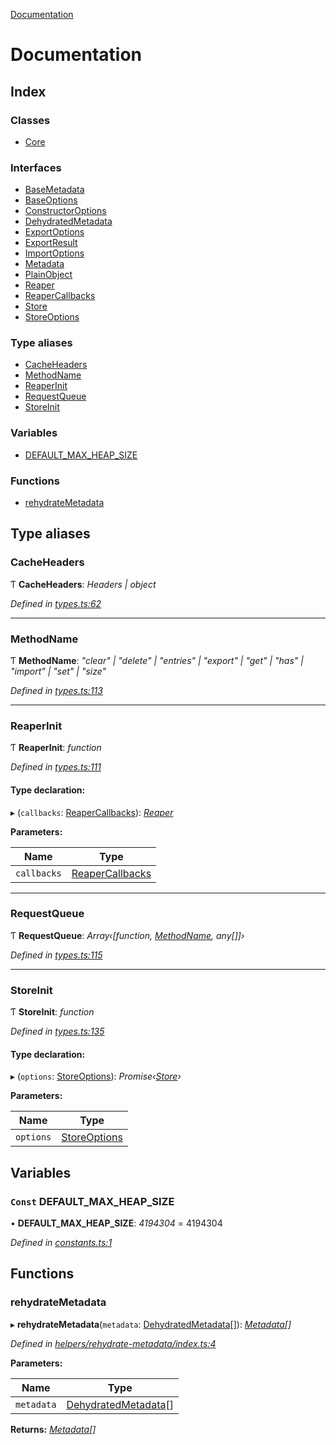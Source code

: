 [Documentation](README.md)

# Documentation

## Index

### Classes

* [Core](classes/core.md)

### Interfaces

* [BaseMetadata](interfaces/basemetadata.md)
* [BaseOptions](interfaces/baseoptions.md)
* [ConstructorOptions](interfaces/constructoroptions.md)
* [DehydratedMetadata](interfaces/dehydratedmetadata.md)
* [ExportOptions](interfaces/exportoptions.md)
* [ExportResult](interfaces/exportresult.md)
* [ImportOptions](interfaces/importoptions.md)
* [Metadata](interfaces/metadata.md)
* [PlainObject](interfaces/plainobject.md)
* [Reaper](interfaces/reaper.md)
* [ReaperCallbacks](interfaces/reapercallbacks.md)
* [Store](interfaces/store.md)
* [StoreOptions](interfaces/storeoptions.md)

### Type aliases

* [CacheHeaders](README.md#cacheheaders)
* [MethodName](README.md#methodname)
* [ReaperInit](README.md#reaperinit)
* [RequestQueue](README.md#requestqueue)
* [StoreInit](README.md#storeinit)

### Variables

* [DEFAULT_MAX_HEAP_SIZE](README.md#const-default_max_heap_size)

### Functions

* [rehydrateMetadata](README.md#rehydratemetadata)

## Type aliases

###  CacheHeaders

Ƭ **CacheHeaders**: *Headers | object*

*Defined in [types.ts:62](https://github.com/badbatch/cachemap/blob/1f50616/packages/core/src/types.ts#L62)*

___

###  MethodName

Ƭ **MethodName**: *"clear" | "delete" | "entries" | "export" | "get" | "has" | "import" | "set" | "size"*

*Defined in [types.ts:113](https://github.com/badbatch/cachemap/blob/1f50616/packages/core/src/types.ts#L113)*

___

###  ReaperInit

Ƭ **ReaperInit**: *function*

*Defined in [types.ts:111](https://github.com/badbatch/cachemap/blob/1f50616/packages/core/src/types.ts#L111)*

#### Type declaration:

▸ (`callbacks`: [ReaperCallbacks](interfaces/reapercallbacks.md)): *[Reaper](interfaces/reaper.md)*

**Parameters:**

Name | Type |
------ | ------ |
`callbacks` | [ReaperCallbacks](interfaces/reapercallbacks.md) |

___

###  RequestQueue

Ƭ **RequestQueue**: *Array‹[function, [MethodName](README.md#methodname), any[]]›*

*Defined in [types.ts:115](https://github.com/badbatch/cachemap/blob/1f50616/packages/core/src/types.ts#L115)*

___

###  StoreInit

Ƭ **StoreInit**: *function*

*Defined in [types.ts:135](https://github.com/badbatch/cachemap/blob/1f50616/packages/core/src/types.ts#L135)*

#### Type declaration:

▸ (`options`: [StoreOptions](interfaces/storeoptions.md)): *Promise‹[Store](interfaces/store.md)›*

**Parameters:**

Name | Type |
------ | ------ |
`options` | [StoreOptions](interfaces/storeoptions.md) |

## Variables

### `Const` DEFAULT_MAX_HEAP_SIZE

• **DEFAULT_MAX_HEAP_SIZE**: *4194304* = 4194304

*Defined in [constants.ts:1](https://github.com/badbatch/cachemap/blob/1f50616/packages/core/src/constants.ts#L1)*

## Functions

###  rehydrateMetadata

▸ **rehydrateMetadata**(`metadata`: [DehydratedMetadata](interfaces/dehydratedmetadata.md)[]): *[Metadata](interfaces/metadata.md)[]*

*Defined in [helpers/rehydrate-metadata/index.ts:4](https://github.com/badbatch/cachemap/blob/1f50616/packages/core/src/helpers/rehydrate-metadata/index.ts#L4)*

**Parameters:**

Name | Type |
------ | ------ |
`metadata` | [DehydratedMetadata](interfaces/dehydratedmetadata.md)[] |

**Returns:** *[Metadata](interfaces/metadata.md)[]*
